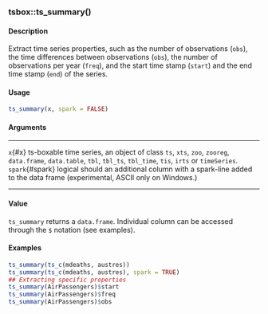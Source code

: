 ### tsbox::ts_summary()

#### Description

Extract time series properties, such as the number of observations
(`obs`), the time differences between observations (`obs`), the number
of observations per year (`freq`), and the start time stamp (`start`)
and the end time stamp (`end`) of the series.

#### Usage

``` R
ts_summary(x, spark = FALSE)
```

#### Arguments

  ----------------- ------------------------------------------------------------------------------------------------------------------------------------------------------------------
  `x`{#x}           ts-boxable time series, an object of class `ts`, `xts`, `zoo`, `zooreg`, `data.frame`, `data.table`, `tbl`, `tbl_ts`, `tbl_time`, `tis`, `irts` or `timeSeries`.
  `spark`{#spark}   logical should an additional column with a spark-line added to the data frame (experimental, ASCII only on Windows.)
  ----------------- ------------------------------------------------------------------------------------------------------------------------------------------------------------------

#### Value

`ts_summary` returns a `data.frame`. Individual column can be accessed
through the `$` notation (see examples).

#### Examples

``` R
ts_summary(ts_c(mdeaths, austres))
ts_summary(ts_c(mdeaths, austres), spark = TRUE)
## Extracting specific properties
ts_summary(AirPassengers)$start
ts_summary(AirPassengers)$freq
ts_summary(AirPassengers)$obs
```

